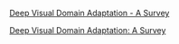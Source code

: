 [Deep Visual Domain Adaptation - A Survey](Deep%20Visual%20Domain%20Adaptation%20-%20A%20Survey.md)

[Deep Visual Domain Adaptation: A Survey]([2021]UNBIASED%20TEACHER%20FOR%20SEMI-SUPERVISED.md)
